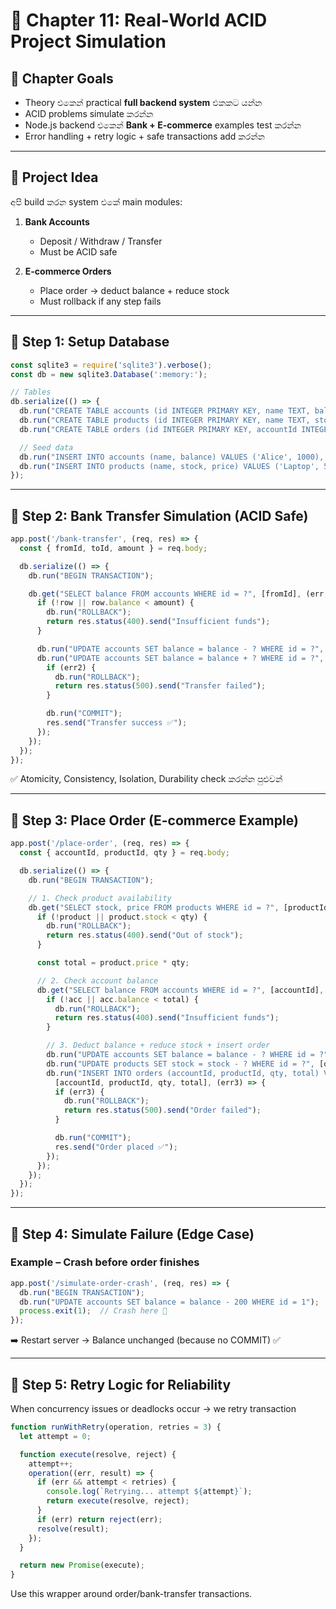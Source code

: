 # 📘 Chapter 11: Real-World ACID Project Simulation

## 🎯 Chapter Goals

* Theory එකෙන් practical **full backend system** එකකට යන්න
* ACID problems simulate කරන්න
* Node.js backend එකෙන් **Bank + E-commerce** examples test කරන්න
* Error handling + retry logic + safe transactions add කරන්න

---

## 🔹 Project Idea

අපි build කරන system එකේ main modules:

1. **Bank Accounts**

   * Deposit / Withdraw / Transfer
   * Must be ACID safe

2. **E-commerce Orders**

   * Place order → deduct balance + reduce stock
   * Must rollback if any step fails

---

## 🔹 Step 1: Setup Database

```js
const sqlite3 = require('sqlite3').verbose();
const db = new sqlite3.Database(':memory:');

// Tables
db.serialize(() => {
  db.run("CREATE TABLE accounts (id INTEGER PRIMARY KEY, name TEXT, balance INTEGER)");
  db.run("CREATE TABLE products (id INTEGER PRIMARY KEY, name TEXT, stock INTEGER, price INTEGER)");
  db.run("CREATE TABLE orders (id INTEGER PRIMARY KEY, accountId INTEGER, productId INTEGER, qty INTEGER, total INTEGER)");

  // Seed data
  db.run("INSERT INTO accounts (name, balance) VALUES ('Alice', 1000), ('Bob', 500)");
  db.run("INSERT INTO products (name, stock, price) VALUES ('Laptop', 5, 300), ('Phone', 10, 200)");
});
```

---

## 🔹 Step 2: Bank Transfer Simulation (ACID Safe)

```js
app.post('/bank-transfer', (req, res) => {
  const { fromId, toId, amount } = req.body;

  db.serialize(() => {
    db.run("BEGIN TRANSACTION");

    db.get("SELECT balance FROM accounts WHERE id = ?", [fromId], (err, row) => {
      if (!row || row.balance < amount) {
        db.run("ROLLBACK");
        return res.status(400).send("Insufficient funds");
      }

      db.run("UPDATE accounts SET balance = balance - ? WHERE id = ?", [amount, fromId]);
      db.run("UPDATE accounts SET balance = balance + ? WHERE id = ?", [amount, toId], (err2) => {
        if (err2) {
          db.run("ROLLBACK");
          return res.status(500).send("Transfer failed");
        }

        db.run("COMMIT");
        res.send("Transfer success ✅");
      });
    });
  });
});
```

✅ Atomicity, Consistency, Isolation, Durability check කරන්න පුළුවන්

---

## 🔹 Step 3: Place Order (E-commerce Example)

```js
app.post('/place-order', (req, res) => {
  const { accountId, productId, qty } = req.body;

  db.serialize(() => {
    db.run("BEGIN TRANSACTION");

    // 1. Check product availability
    db.get("SELECT stock, price FROM products WHERE id = ?", [productId], (err, product) => {
      if (!product || product.stock < qty) {
        db.run("ROLLBACK");
        return res.status(400).send("Out of stock");
      }

      const total = product.price * qty;

      // 2. Check account balance
      db.get("SELECT balance FROM accounts WHERE id = ?", [accountId], (err2, acc) => {
        if (!acc || acc.balance < total) {
          db.run("ROLLBACK");
          return res.status(400).send("Insufficient funds");
        }

        // 3. Deduct balance + reduce stock + insert order
        db.run("UPDATE accounts SET balance = balance - ? WHERE id = ?", [total, accountId]);
        db.run("UPDATE products SET stock = stock - ? WHERE id = ?", [qty, productId]);
        db.run("INSERT INTO orders (accountId, productId, qty, total) VALUES (?, ?, ?, ?)", 
          [accountId, productId, qty, total], (err3) => {
          if (err3) {
            db.run("ROLLBACK");
            return res.status(500).send("Order failed");
          }

          db.run("COMMIT");
          res.send("Order placed ✅");
        });
      });
    });
  });
});
```

---

## 🔹 Step 4: Simulate Failure (Edge Case)

### Example – Crash before order finishes

```js
app.post('/simulate-order-crash', (req, res) => {
  db.run("BEGIN TRANSACTION");
  db.run("UPDATE accounts SET balance = balance - 200 WHERE id = 1");
  process.exit(1);  // Crash here 🚨
});
```

➡️ Restart server → Balance unchanged (because no COMMIT) ✅

---

## 🔹 Step 5: Retry Logic for Reliability

When concurrency issues or deadlocks occur → we retry transaction

```js
function runWithRetry(operation, retries = 3) {
  let attempt = 0;

  function execute(resolve, reject) {
    attempt++;
    operation((err, result) => {
      if (err && attempt < retries) {
        console.log(`Retrying... attempt ${attempt}`);
        return execute(resolve, reject);
      }
      if (err) return reject(err);
      resolve(result);
    });
  }

  return new Promise(execute);
}
```

Use this wrapper around order/bank-transfer transactions.

